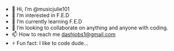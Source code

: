- 👋 Hi, I’m @musicjulie101
- 👀 I’m interested in F.E.D
- 🌱 I’m currently learning F.E.D
- 💞️ I’m looking to collaborate on anything and anyone with coding.
- 📫 How to reach me dashjobs1@gmail.com
- ⚡ Fun fact: I like to code dude...

<!---
musicjulie101/musicjulie101 is a ✨ special ✨ repository because its `README.md` (this file) appears on your GitHub profile.
You can click the Preview link to take a look at your changes.
--->
